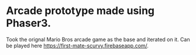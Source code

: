 # Arcade prototype made using Phaser3. 
Took the orignal Mario Bros arcade game as the base and iterated on it. Can be played here https://first-mate-scurvy.firebaseapp.com/.
